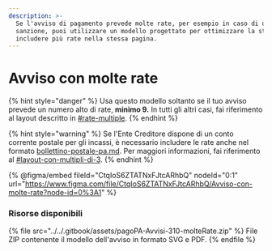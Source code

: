 ```yaml
---
description: >-
  Se l'avviso di pagamento prevede molte rate, per esempio in caso di una
  sanzione, puoi utilizzare un modello progettato per ottimizzare la stampa e
  includere più rate nella stessa pagina.
---
```


# Avviso con molte rate

{% hint style="danger" %}
Usa questo modello soltanto se il tuo avviso prevede un numero alto di rate, **minimo 9.** In tutti gli altri casi, fai riferimento al layout descritto in [#rate-multiple](../../allegato-2/specifiche-tecniche/dati-per-il-pagamento/#rate-multiple "mention").
{% endhint %}

{% hint style="warning" %}
Se l'Ente Creditore dispone di un conto corrente postale per gli incassi, è necessario includere le rate anche nel formato [bollettino-postale-pa.md](../../allegato-2/specifiche-tecniche/dati-per-il-pagamento/bollettino-postale-pa.md "mention"). Per maggiori informazioni, fai riferimento al [#layout-con-multipli-di-3](../../allegato-2/specifiche-tecniche/dati-per-il-pagamento/bollettino-postale-pa.md#layout-con-multipli-di-3 "mention").
{% endhint %}

{% @figma/embed fileId="CtqIoS6ZTATNxFJtcARhbQ" nodeId="0:1" url="https://www.figma.com/file/CtqIoS6ZTATNxFJtcARhbQ/Avviso-con-molte-rate?node-id=0%3A1" %}

### Risorse disponibili

{% file src="../../.gitbook/assets/pagoPA-Avvisi-310-molteRate.zip" %}
File ZIP contenente il modello dell'avviso in formato SVG e PDF.
{% endfile %}
